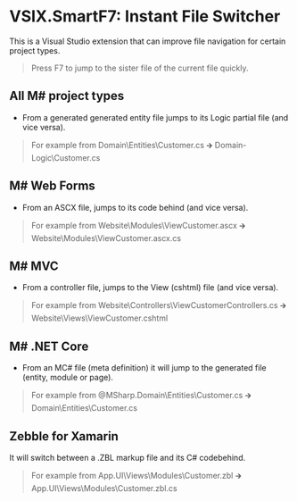 # VSIX.SmartF7: Instant File Switcher

This is a Visual Studio extension that can improve file navigation for certain project types.

> Press F7 to jump to the sister file of the current file quickly.

## All M# project types
- From a generated generated entity file jumps to its Logic partial file (and vice versa).
> For example from Domain\Entities\Customer.cs   🡲  Domain\-Logic\Customer.cs

## M# Web Forms
- From an ASCX file, jumps to its code behind (and vice versa).
> For example from Website\Modules\ViewCustomer.ascx   🡲   Website\Modules\ViewCustomer.ascx.cs

## M# MVC
- From a controller file, jumps to the View (cshtml) file (and vice versa).
> For example from Website\Controllers\ViewCustomerControllers.cs   🡲   Website\Views\ViewCustomer.cshtml

## M# .NET Core
- From an MC# file (meta definition) it will jump to the generated file (entity, module or page).
> For example from @MSharp.Domain\Entities\Customer.cs   🡲   Domain\Entities\Customer.cs

## Zebble for Xamarin
It will switch between a .ZBL markup file and its C# codebehind.
> For example from App.UI\Views\Modules\Customer.zbl   🡲   App.UI\Views\Modules\Customer.zbl.cs
